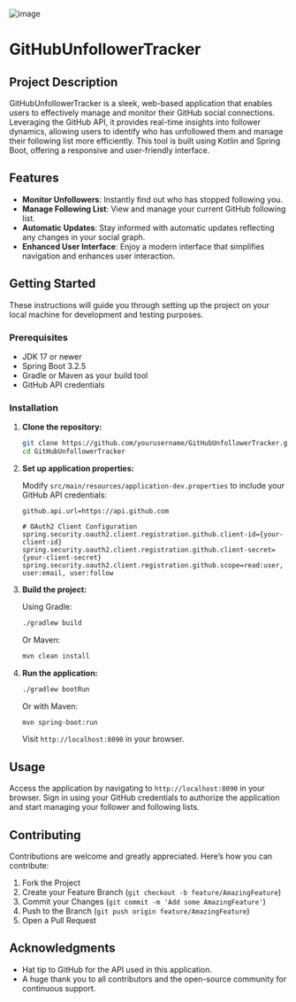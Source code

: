 ![image](https://github.com/krkarma777/GitHubUnfollowerTracker/assets/149022496/bc8a1f23-b332-4320-92a3-0b4533ed4499)


# GitHubUnfollowerTracker

## Project Description

GitHubUnfollowerTracker is a sleek, web-based application that enables users to effectively manage and monitor their GitHub social connections. Leveraging the GitHub API, it provides real-time insights into follower dynamics, allowing users to identify who has unfollowed them and manage their following list more efficiently. This tool is built using Kotlin and Spring Boot, offering a responsive and user-friendly interface.

## Features

- **Monitor Unfollowers**: Instantly find out who has stopped following you.
- **Manage Following List**: View and manage your current GitHub following list.
- **Automatic Updates**: Stay informed with automatic updates reflecting any changes in your social graph.
- **Enhanced User Interface**: Enjoy a modern interface that simplifies navigation and enhances user interaction.

## Getting Started

These instructions will guide you through setting up the project on your local machine for development and testing purposes.

### Prerequisites

- JDK 17 or newer
- Spring Boot 3.2.5
- Gradle or Maven as your build tool
- GitHub API credentials

### Installation

1. **Clone the repository:**

   ```bash
   git clone https://github.com/yourusername/GitHubUnfollowerTracker.git
   cd GitHubUnfollowerTracker
   ```

2. **Set up application properties:**

   Modify `src/main/resources/application-dev.properties` to include your GitHub API credentials:

   ```properties
   github.api.url=https://api.github.com
   
   # OAuth2 Client Configuration
   spring.security.oauth2.client.registration.github.client-id={your-client-id}
   spring.security.oauth2.client.registration.github.client-secret={your-client-secret}
   spring.security.oauth2.client.registration.github.scope=read:user, user:email, user:follow
   ```

3. **Build the project:**

   Using Gradle:

   ```bash
   ./gradlew build
   ```

   Or Maven:

   ```bash
   mvn clean install
   ```

4. **Run the application:**

   ```bash
   ./gradlew bootRun
   ```

   Or with Maven:

   ```bash
   mvn spring-boot:run
   ```

   Visit `http://localhost:8090` in your browser.

## Usage

Access the application by navigating to `http://localhost:8090` in your browser. Sign in using your GitHub credentials to authorize the application and start managing your follower and following lists.

## Contributing

Contributions are welcome and greatly appreciated. Here’s how you can contribute:

1. Fork the Project
2. Create your Feature Branch (`git checkout -b feature/AmazingFeature`)
3. Commit your Changes (`git commit -m 'Add some AmazingFeature'`)
4. Push to the Branch (`git push origin feature/AmazingFeature`)
5. Open a Pull Request

## Acknowledgments

- Hat tip to GitHub for the API used in this application.
- A huge thank you to all contributors and the open-source community for continuous support.

